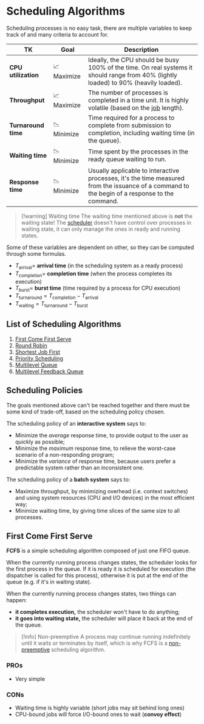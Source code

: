 # Scheduling Algorithms

Scheduling processes is no easy task, there are multiple variables to keep track of and many criteria to account for.

| **TK**              | **Goal**    | **Description**                                                                                                                               |
| ------------------- | ----------- | --------------------------------------------------------------------------------------------------------------------------------------------- |
| **CPU utilization** | 📈 Maximize | Ideally, the CPU should be busy 100% of the time. On real systems it should range from 40% (lightly loaded) to 90% (heavily loaded).          |
| **Throughput**      | 📈 Maximize | The number of processes is completed in a time unit. It is highly volatile (based on the [job](?TK) length).                                  |
| **Turnaround time** | 📉 Minimize | Time required for a process to complete from submission to completion, including waiting time (in the queue).                                 |
| **Waiting time**    | 📉 Minimize | Time spent by the processes in the ready queue waiting to run.                                                                                |
| **Response time**   | 📉 Minimize | Usually applicable to interactive processes, it's the time measured from the issuance of a command to the begin of a response to the command. |

> [!warning] Waiting time
> The waiting time mentioned above is **not** the waiting state! The [scheduler](Systems%20and%20Networking/Unit%201/Process%20Handling/Process%20Scheduling.md#Process%20Scheduler) doesn't have control over processes in waiting state, it can only manage the ones in ready and running states.

Some of these variables are dependent on other, so they can be computed through some formulas.

- $T_\text{arrival}=$ **arrival time** (in the scheduling system as a ready process)
- $T_\text{completion}=$ **completion time** (when the process completes its execution)
- $T_\text{burst}=$ **burst time** (time required by a process for CPU execution)
- $T_\text{turnaround} = T_\text{completion} - T_\text{arrival}$
- $T_\text{waiting} = T_\text{turnaround} - T_\text{burst}$

## List of Scheduling Algorithms

1. [First Come First Serve](#First%20Come%20First%20Serve)
2. [Round Robin](#Round%20Robin)
3. [Shortest Job First](#Shortest%20Job%20First)
4. [Priority Scheduling](#Priority%20Scheduling)
5. [Multilevel Queue](#Multilevel%20Queue)
6. [Multilevel Feedback Queue](#Multilevel%20Feedback%20Queue)

## Scheduling Policies

The goals mentioned above can't be reached together and there must be some kind of trade-off, based on the scheduling policy chosen.

The scheduling policy of an **interactive system** says to:
- Minimize the *average* response time, to provide output to the user as quickly as possible;
- Minimize the *maximum* response time, to relieve the worst-case scenario of a non-responding program;
- Minimize the *variance* of response time, because users prefer a predictable system rather than an inconsistent one.

The scheduling policy of a **batch system** says to:
- Maximize throughput, by minimizing overhead (i.e. context switches) and using system resources (CPU and I/O devices) in the most efficient way;
- Minimize waiting time, by giving time slices of the same size to all processes.

## First Come First Serve

**FCFS** is a simple scheduling algorithm composed of just one FIFO queue.

When the currently running process changes states, the scheduler looks for the first process in the queue. If it is ready it is scheduled for execution (the dispatcher is called for this process), otherwise it is put at the end of the queue (e.g. if it's in waiting state).

When the currently running process changes states, two things can happen:
- **it completes execution,** the scheduler won't have to do anything;
- **it goes into waiting state,** the scheduler will place it back at the end of the queue.

> [!info] Non-preemptive
> A process may continue running indefinitely until it waits or terminates by itself, which is why FCFS is a [non-preemptive](/Systems%20and%20Networking/Unit%201/Process%20Handling/Process%20Scheduling.md#Preemptive%20Scheduling) scheduling algorithm.

### PROs

- Very simple

### CONs

- Waiting time is highly variable (short jobs may sit behind long ones)
- CPU-bound jobs will force I/O-bound ones to wait (**convoy effect**)
